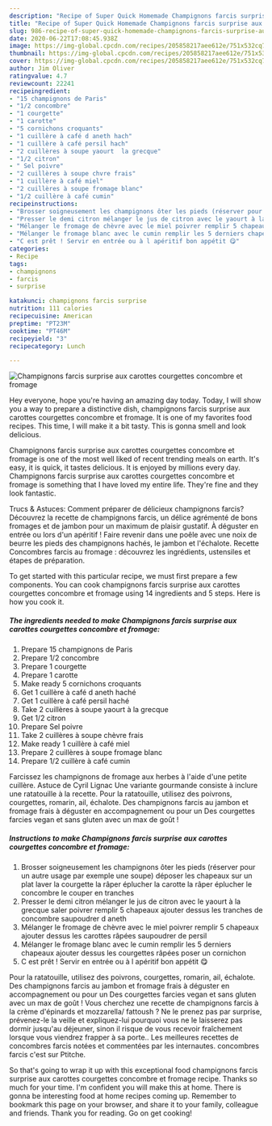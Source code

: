 ```yaml
---
description: "Recipe of Super Quick Homemade Champignons farcis surprise aux carottes courgettes concombre et fromage"
title: "Recipe of Super Quick Homemade Champignons farcis surprise aux carottes courgettes concombre et fromage"
slug: 986-recipe-of-super-quick-homemade-champignons-farcis-surprise-aux-carottes-courgettes-concombre-et-fromage
date: 2020-06-22T17:08:45.938Z
image: https://img-global.cpcdn.com/recipes/205858217aee612e/751x532cq70/champignons-farcis-surprise-aux-carottes-courgettes-concombre-et-fromage-photo-principale-de-la-recette.jpg
thumbnail: https://img-global.cpcdn.com/recipes/205858217aee612e/751x532cq70/champignons-farcis-surprise-aux-carottes-courgettes-concombre-et-fromage-photo-principale-de-la-recette.jpg
cover: https://img-global.cpcdn.com/recipes/205858217aee612e/751x532cq70/champignons-farcis-surprise-aux-carottes-courgettes-concombre-et-fromage-photo-principale-de-la-recette.jpg
author: Jim Oliver
ratingvalue: 4.7
reviewcount: 22241
recipeingredient:
- "15 champignons de Paris"
- "1/2 concombre"
- "1 courgette"
- "1 carotte"
- "5 cornichons croquants"
- "1 cuillère à café d aneth hach"
- "1 cuillère à café persil hach"
- "2 cuillères à soupe yaourt  la grecque"
- "1/2 citron"
- " Sel poivre"
- "2 cuillères à soupe chvre frais"
- "1 cuillère à café miel"
- "2 cuillères à soupe fromage blanc"
- "1/2 cuillère à café cumin"
recipeinstructions:
- "Brosser soigneusement les champignons ôter les pieds (réserver pour un autre usage par exemple une soupe) déposer les chapeaux sur un plat laver la courgette la râper éplucher la carotte la râper éplucher le concombre le couper en tranches"
- "Presser le demi citron mélanger le jus de citron avec le yaourt à la grecque saler poivrer remplir 5 chapeaux ajouter dessus les tranches de concombre saupoudrer d aneth"
- "Mélanger le fromage de chèvre avec le miel poivrer remplir 5 chapeaux ajouter dessus les carottes râpées saupoudrer de persil"
- "Mélanger le fromage blanc avec le cumin remplir les 5 derniers chapeaux ajouter dessus les courgettes râpées poser un cornichon"
- "C est prêt ! Servir en entrée ou à l apéritif bon appétit 😋"
categories:
- Recipe
tags:
- champignons
- farcis
- surprise

katakunci: champignons farcis surprise 
nutrition: 111 calories
recipecuisine: American
preptime: "PT23M"
cooktime: "PT46M"
recipeyield: "3"
recipecategory: Lunch

---
```



![Champignons farcis surprise aux carottes courgettes concombre et fromage](https://img-global.cpcdn.com/recipes/205858217aee612e/751x532cq70/champignons-farcis-surprise-aux-carottes-courgettes-concombre-et-fromage-photo-principale-de-la-recette.jpg)

Hey everyone, hope you're having an amazing day today. Today, I will show you a way to prepare a distinctive dish, champignons farcis surprise aux carottes courgettes concombre et fromage. It is one of my favorites food recipes. This time, I will make it a bit tasty. This is gonna smell and look delicious.

Champignons farcis surprise aux carottes courgettes concombre et fromage is one of the most well liked of recent trending meals on earth. It's easy, it is quick, it tastes delicious. It is enjoyed by millions every day. Champignons farcis surprise aux carottes courgettes concombre et fromage is something that I have loved my entire life. They're fine and they look fantastic.

Trucs &amp; Astuces: Comment préparer de délicieux champignons farcis? Découvrez la recette de champignons farcis, un délice agrémenté de bons fromages et de jambon pour un maximum de plaisir gustatif. À déguster en entrée ou lors d&#39;un apéritif ! Faire revenir dans une poêle avec une noix de beurre les pieds des champignons hachés, le jambon et l&#39;échalote. Recette Concombres farcis au fromage : découvrez les ingrédients, ustensiles et étapes de préparation.


To get started with this particular recipe, we must first prepare a few components. You can cook champignons farcis surprise aux carottes courgettes concombre et fromage using 14 ingredients and 5 steps. Here is how you cook it.

<!--inarticleads1-->

##### The ingredients needed to make Champignons farcis surprise aux carottes courgettes concombre et fromage:

1. Prepare 15 champignons de Paris
1. Prepare 1/2 concombre
1. Prepare 1 courgette
1. Prepare 1 carotte
1. Make ready 5 cornichons croquants
1. Get 1 cuillère à café d aneth haché
1. Get 1 cuillère à café persil haché
1. Take 2 cuillères à soupe yaourt à la grecque
1. Get 1/2 citron
1. Prepare  Sel poivre
1. Take 2 cuillères à soupe chèvre frais
1. Make ready 1 cuillère à café miel
1. Prepare 2 cuillères à soupe fromage blanc
1. Prepare 1/2 cuillère à café cumin


Farcissez les champignons de fromage aux herbes à l&#39;aide d&#39;une petite cuillère. Astuce de Cyril Lignac Une variante gourmande consiste à inclure une ratatouille à la recette. Pour la ratatouille, utilisez des poivrons, courgettes, romarin, ail, échalote. Des champignons farcis au jambon et fromage frais à déguster en accompagnement ou pour un Des courgettes farcies vegan et sans gluten avec un max de goût ! 

<!--inarticleads2-->

##### Instructions to make Champignons farcis surprise aux carottes courgettes concombre et fromage:

1. Brosser soigneusement les champignons ôter les pieds (réserver pour un autre usage par exemple une soupe) déposer les chapeaux sur un plat laver la courgette la râper éplucher la carotte la râper éplucher le concombre le couper en tranches
1. Presser le demi citron mélanger le jus de citron avec le yaourt à la grecque saler poivrer remplir 5 chapeaux ajouter dessus les tranches de concombre saupoudrer d aneth
1. Mélanger le fromage de chèvre avec le miel poivrer remplir 5 chapeaux ajouter dessus les carottes râpées saupoudrer de persil
1. Mélanger le fromage blanc avec le cumin remplir les 5 derniers chapeaux ajouter dessus les courgettes râpées poser un cornichon
1. C est prêt ! Servir en entrée ou à l apéritif bon appétit 😋


Pour la ratatouille, utilisez des poivrons, courgettes, romarin, ail, échalote. Des champignons farcis au jambon et fromage frais à déguster en accompagnement ou pour un Des courgettes farcies vegan et sans gluten avec un max de goût ! Vous cherchez une recette de champignons farcis à la crème d&#39;épinards et mozzarella/ fattoush ? Ne le prenez pas par surprise, prévenez-le la veille et expliquez-lui pourquoi vous ne le laisserez pas dormir jusqu&#39;au déjeuner, sinon il risque de vous recevoir fraîchement lorsque vous viendrez frapper à sa porte.. Les meilleures recettes de concombres farcis notées et commentées par les internautes. concombres farcis c&#39;est sur Ptitche. 

So that's going to wrap it up with this exceptional food champignons farcis surprise aux carottes courgettes concombre et fromage recipe. Thanks so much for your time. I'm confident you will make this at home. There is gonna be interesting food at home recipes coming up. Remember to bookmark this page on your browser, and share it to your family, colleague and friends. Thank you for reading. Go on get cooking!
